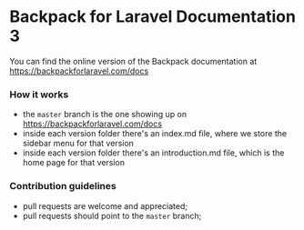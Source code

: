# Backpack for Laravel Documentation 3

You can find the online version of the Backpack documentation at https://backpackforlaravel.com/docs

### How it works
- the ```master``` branch is the one showing up on https://backpackforlaravel.com/docs
- inside each version folder there's an index.md file, where we store the sidebar menu for that version
- inside each version folder there's an introduction.md file, which is the home page for that version

### Contribution guidelines
- pull requests are welcome and appreciated;
- pull requests should point to the ```master``` branch;
